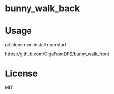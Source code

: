 # bunny_walk_back

# Usage

git clone
npm install
npm start

https://github.com/OlgaFromDFS/bunny_walk_front

# License

MIT